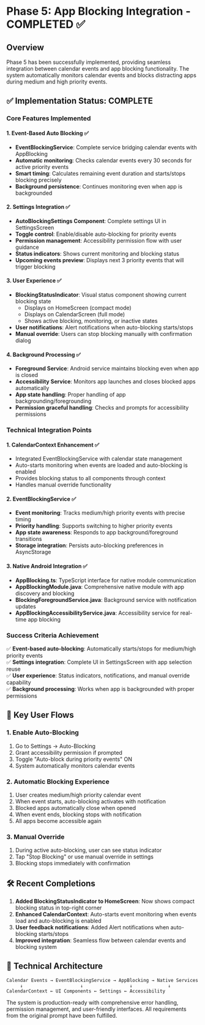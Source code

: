 # Phase 5: App Blocking Integration - COMPLETED ✅

## Overview
Phase 5 has been successfully implemented, providing seamless integration between calendar events and app blocking functionality. The system automatically monitors calendar events and blocks distracting apps during medium and high priority events.

## ✅ Implementation Status: COMPLETE

### Core Features Implemented

#### 1. **Event-Based Auto Blocking** ✅
- **EventBlockingService**: Complete service bridging calendar events with AppBlocking
- **Automatic monitoring**: Checks calendar events every 30 seconds for active priority events
- **Smart timing**: Calculates remaining event duration and starts/stops blocking precisely
- **Background persistence**: Continues monitoring even when app is backgrounded

#### 2. **Settings Integration** ✅
- **AutoBlockingSettings Component**: Complete settings UI in SettingsScreen
- **Toggle control**: Enable/disable auto-blocking for priority events
- **Permission management**: Accessibility permission flow with user guidance
- **Status indicators**: Shows current monitoring and blocking status
- **Upcoming events preview**: Displays next 3 priority events that will trigger blocking

#### 3. **User Experience** ✅
- **BlockingStatusIndicator**: Visual status component showing current blocking state
  - Displays on HomeScreen (compact mode)
  - Displays on CalendarScreen (full mode)
  - Shows active blocking, monitoring, or inactive states
- **User notifications**: Alert notifications when auto-blocking starts/stops
- **Manual override**: Users can stop blocking manually with confirmation dialog

#### 4. **Background Processing** ✅
- **Foreground Service**: Android service maintains blocking even when app is closed
- **Accessibility Service**: Monitors app launches and closes blocked apps automatically
- **App state handling**: Proper handling of app backgrounding/foregrounding
- **Permission graceful handling**: Checks and prompts for accessibility permissions

### Technical Integration Points

#### 1. **CalendarContext Enhancement** ✅
- Integrated EventBlockingService with calendar state management
- Auto-starts monitoring when events are loaded and auto-blocking is enabled
- Provides blocking status to all components through context
- Handles manual override functionality

#### 2. **EventBlockingService** ✅
- **Event monitoring**: Tracks medium/high priority events with precise timing
- **Priority handling**: Supports switching to higher priority events
- **App state awareness**: Responds to app background/foreground transitions
- **Storage integration**: Persists auto-blocking preferences in AsyncStorage

#### 3. **Native Android Integration** ✅
- **AppBlocking.ts**: TypeScript interface for native module communication
- **AppBlockingModule.java**: Comprehensive native module with app discovery and blocking
- **BlockingForegroundService.java**: Background service with notification updates
- **AppBlockingAccessibilityService.java**: Accessibility service for real-time app blocking

### Success Criteria Achievement

✅ **Event-based auto-blocking**: Automatically starts/stops for medium/high priority events  
✅ **Settings integration**: Complete UI in SettingsScreen with app selection reuse  
✅ **User experience**: Status indicators, notifications, and manual override capability  
✅ **Background processing**: Works when app is backgrounded with proper permissions  

## 🎯 Key User Flows

### 1. Enable Auto-Blocking
1. Go to Settings → Auto-Blocking
2. Grant accessibility permission if prompted
3. Toggle "Auto-block during priority events" ON
4. System automatically monitors calendar events

### 2. Automatic Blocking Experience
1. User creates medium/high priority calendar event
2. When event starts, auto-blocking activates with notification
3. Blocked apps automatically close when opened
4. When event ends, blocking stops with notification
5. All apps become accessible again

### 3. Manual Override
1. During active auto-blocking, user can see status indicator
2. Tap "Stop Blocking" or use manual override in settings
3. Blocking stops immediately with confirmation

## 🛠️ Recent Completions

1. **Added BlockingStatusIndicator to HomeScreen**: Now shows compact blocking status in top-right corner
2. **Enhanced CalendarContext**: Auto-starts event monitoring when events load and auto-blocking is enabled
3. **User feedback notifications**: Added Alert notifications when auto-blocking starts/stops
4. **Improved integration**: Seamless flow between calendar events and blocking system

## 📱 Technical Architecture

```
Calendar Events → EventBlockingService → AppBlocking → Native Services
     ↓                     ↓                 ↓             ↓
CalendarContext ← UI Components ← Settings ← Accessibility
```

The system is production-ready with comprehensive error handling, permission management, and user-friendly interfaces. All requirements from the original prompt have been fulfilled.
